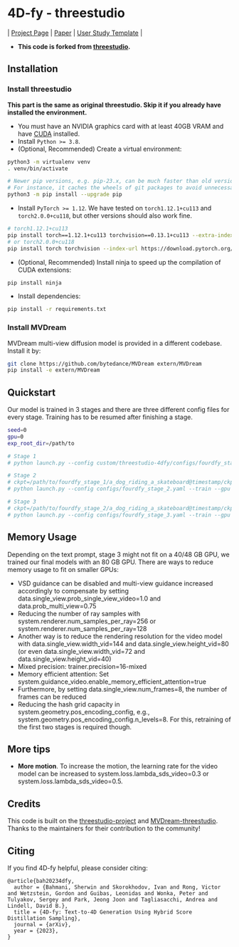 # 4D-fy - threestudio

| [Project Page](https://sherwinbahmani.github.io/4dfy/) | [Paper](https://arxiv.org/pdf/2311.17984.pdf) | [User Study Template](https://github.com/victor-rong/video-generation-study) |

- **This code is forked from [threestudio](https://github.com/threestudio-project/threestudio).**

## Installation

### Install threestudio

**This part is the same as original threestudio. Skip it if you already have installed the environment.**

- You must have an NVIDIA graphics card with at least 40GB VRAM and have [CUDA](https://developer.nvidia.com/cuda-downloads) installed.
- Install `Python >= 3.8`.
- (Optional, Recommended) Create a virtual environment:

```sh
python3 -m virtualenv venv
. venv/bin/activate

# Newer pip versions, e.g. pip-23.x, can be much faster than old versions, e.g. pip-20.x.
# For instance, it caches the wheels of git packages to avoid unnecessarily rebuilding them later.
python3 -m pip install --upgrade pip
```

- Install `PyTorch >= 1.12`. We have tested on `torch1.12.1+cu113` and `torch2.0.0+cu118`, but other versions should also work fine.

```sh
# torch1.12.1+cu113
pip install torch==1.12.1+cu113 torchvision==0.13.1+cu113 --extra-index-url https://download.pytorch.org/whl/cu113
# or torch2.0.0+cu118
pip install torch torchvision --index-url https://download.pytorch.org/whl/cu118
```

- (Optional, Recommended) Install ninja to speed up the compilation of CUDA extensions:

```sh
pip install ninja
```

- Install dependencies:

```sh
pip install -r requirements.txt
```

### Install MVDream
MVDream multi-view diffusion model is provided in a different codebase. Install it by:

```sh
git clone https://github.com/bytedance/MVDream extern/MVDream
pip install -e extern/MVDream 
```

## Quickstart

Our model is trained in 3 stages and there are three different config files for every stage. Training has to be resumed after finishing a stage.

```sh
seed=0
gpu=0
exp_root_dir=/path/to

# Stage 1
# python launch.py --config custom/threestudio-4dfy/configs/fourdfy_stage_1.yaml --train --gpu $gpu exp_root_dir=$exp_root_dir seed=$seed system.prompt_processor.prompt="a dog riding a skateboard"

# Stage 2
# ckpt=/path/to/fourdfy_stage_1/a_dog_riding_a_skateboard@timestamp/ckpts/last.ckpt
# python launch.py --config configs/fourdfy_stage_2.yaml --train --gpu $gpu exp_root_dir=$exp_root_dir seed=$seed system.prompt_processor.prompt="a dog riding a skateboard" system.weights=$ckpt

# Stage 3
# ckpt=/path/to/fourdfy_stage_2/a_dog_riding_a_skateboard@timestamp/ckpts/last.ckpt
# python launch.py --config configs/fourdfy_stage_3.yaml --train --gpu $gpu exp_root_dir=$exp_root_dir seed=$seed system.prompt_processor.prompt="a dog riding a skateboard" system.weights=$ckpt
```

## Memory Usage
Depending on the text prompt, stage 3 might not fit on a 40/48 GB GPU, we trained our final models with an 80 GB GPU.
There are ways to reduce memory usage to fit on smaller GPUs:
- VSD guidance can be disabled and multi-view guidance increased accordingly to compensate by setting data.single_view.prob_single_view_video=1.0 and data.prob_multi_view=0.75
- Reducing the number of ray samples with system.renderer.num_samples_per_ray=256 or system.renderer.num_samples_per_ray=128
- Another way is to reduce the rendering resolution for the video model with data.single_view.width_vid=144 and data.single_view.height_vid=80 (or even data.single_view.width_vid=72 and data.single_view.height_vid=40)
- Mixed precision: trainer.precision=16-mixed
- Memory efficient attention: Set system.guidance_video.enable_memory_efficient_attention=true
- Furthermore, by setting data.single_view.num_frames=8, the number of frames can be reduced
- Reducing the hash grid capacity in system.geometry.pos_encoding_config, e.g., system.geometry.pos_encoding_config.n_levels=8. For this, retraining of the first two stages is required though.

## More tips
- **More motion**. To increase the motion, the learning rate for the video model can be increased to system.loss.lambda_sds_video=0.3 or system.loss.lambda_sds_video=0.5.

## Credits

This code is built on the [threestudio-project](https://github.com/threestudio-project/threestudio) and [MVDream-threestudio](https://github.com/bytedance/MVDream-threestudio). Thanks to the maintainers for their contribution to the community!

## Citing

If you find 4D-fy helpful, please consider citing:

```
@article{bah20234dfy,
  author = {Bahmani, Sherwin and Skorokhodov, Ivan and Rong, Victor and Wetzstein, Gordon and Guibas, Leonidas and Wonka, Peter and Tulyakov, Sergey and Park, Jeong Joon and Tagliasacchi, Andrea and Lindell, David B.},
  title = {4D-fy: Text-to-4D Generation Using Hybrid Score Distillation Sampling},
  journal = {arXiv},
  year = {2023},
}
```

